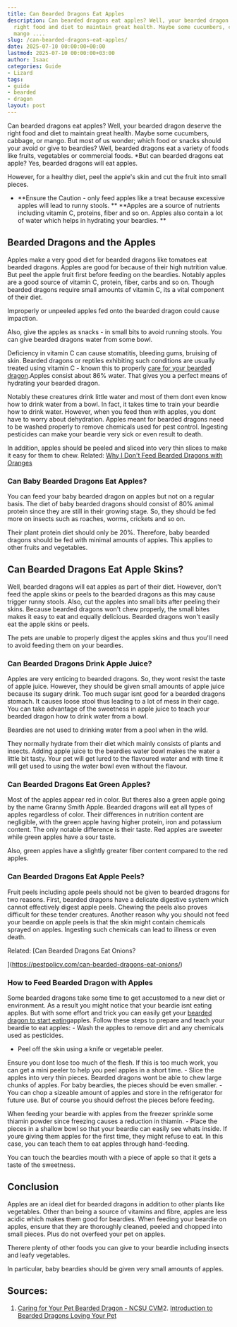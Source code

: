 ```yaml
---
title: Can Bearded Dragons Eat Apples
description: Can bearded dragons eat apples? Well, your bearded dragon deserve the
  right food and diet to maintain great health. Maybe some cucumbers, cabbage , or
  mango ....
slug: /can-bearded-dragons-eat-apples/
date: 2025-07-10 00:00:00+00:00
lastmod: 2025-07-10 00:00:00+03:00
author: Isaac
categories: Guide
- Lizard
tags:
- guide
- bearded
- dragon
layout: post
---
```

Can bearded dragons eat apples? Well, your bearded dragon deserve the right food and diet to maintain great health. Maybe some cucumbers, cabbage, or mango. But most of us wonder; which food or snacks should your avoid or give to beardies? Well, bearded dragons eat a variety of foods like fruits, vegetables or commercial foods. *But can bearded dragons eat apple? Yes, bearded dragons will eat apples.

However, for a healthy diet, peel the apple's skin and cut the fruit into small pieces.

* **Ensure the Caution - only feed apples like a treat because excessive apples will lead to runny stools. ** **Apples are a source of nutrients including vitamin C, proteins, fiber and so on. Apples also contain a lot of water which helps in hydrating your beardies. **

##  **Bearded Dragons and the Apples**

Apples make a very good diet for bearded dragons like tomatoes eat bearded dragons. Apples are good for because of their high nutrition value. But peel the apple fruit first before feeding on the beardies. Notably apples are a good source of vitamin C, protein, fiber, carbs and so on. Though bearded dragons require small amounts of vitamin C, its a vital component of their diet.

Improperly or unpeeled apples fed onto the bearded dragon could cause impaction.

Also, give the apples as snacks - in small bits to avoid running stools. You can give bearded dragons water from some bowl.

Deficiency in vitamin C can cause stomatitis, bleeding gums, bruising of skin. Bearded dragons or reptiles exhibiting such conditions are usually treated using vitamin C - known this to properly [care for your bearded dragon](http://www.animalplanet.com/pets/other-pets/bearded-dragon-stats-facts/).Apples consist about 86% water. That gives you a perfect means of hydrating your bearded dragon.

Notably these creatures drink little water and most of them dont even know how to drink water from a bowl. In fact, it takes time to train your beardie how to drink water. However, when you feed then with apples, you dont have to worry about dehydration. Apples meant for bearded dragons need to be washed properly to remove chemicals used for pest control. Ingesting pesticides can make your beardie very sick or even result to death.

In addition, apples should be peeled and sliced into very thin slices to make it easy for them to chew. Related: [Why I Don't Feed Bearded Dragons with Oranges](https://pestpolicy.com/can-bearded-dragons-eat-oranges/)

###  **Can Baby Bearded Dragons Eat Apples?**

You can feed your baby bearded dragon on apples but not on a regular basis. The diet of baby bearded dragons should consist of 80% animal protein since they are still in their growing stage. So, they should be fed more on insects such as roaches, worms, crickets and so on.

Their plant protein diet should only be 20%. Therefore, baby bearded dragons should be fed with minimal amounts of apples. This applies to other fruits and vegetables.

##  Can Bearded Dragons Eat Apple Skins?

Well, bearded dragons will eat apples as part of their diet. However, don't feed the apple skins or peels to the bearded dragons as this may cause trigger runny stools. Also, cut the apples into small bits after peeling their skins. Because bearded dragons won't chew properly, the small bites makes it easy to eat and equally delicious. Bearded dragons won't easily eat the apple skins or peels.

The pets are unable to properly digest the apples skins and thus you'll need to avoid feeding them on your beardies.

###  **Can Bearded Dragons Drink Apple Juice?**

Apples are very enticing to bearded dragons. So, they wont resist the taste of apple juice. However, they should be given small amounts of apple juice because its sugary drink. Too much sugar isnt good for a bearded dragons stomach. It causes loose stool thus leading to a lot of mess in their cage. You can take advantage of the sweetness in apple juice to teach your bearded dragon how to drink water from a bowl.

Beardies are not used to drinking water from a pool when in the wild.

They normally hydrate from their diet which mainly consists of plants and insects. Adding apple juice to the beardies water bowl makes the water a little bit tasty. Your pet will get lured to the flavoured water and with time it will get used to using the water bowl even without the flavour.

###  **Can Bearded Dragons Eat Green Apples?**

Most of the apples appear red in color. But theres also a green apple going by the name Granny Smith Apple. Bearded dragons will eat all types of apples regardless of color. Their differences in nutrition content are negligible, with the green apple having higher protein, iron and potassium content. The only notable difference is their taste. Red apples are sweeter while green apples have a sour taste.

Also, green apples have a slightly greater fiber content compared to the red apples.

###  **Can Bearded Dragons Eat Apple Peels?**

Fruit peels including apple peels should not be given to bearded dragons for two reasons. First, bearded dragons have a delicate digestive system which cannot effectively digest apple peels. Chewing the peels also proves difficult for these tender creatures. Another reason why you should not feed your beardie on apple peels is that the skin might contain chemicals sprayed on apples. Ingesting such chemicals can lead to illness or even death.

Related: [Can Bearded Dragons Eat Onions?

](https://pestpolicy.com/can-bearded-dragons-eat-onions/)

###  **How to Feed Bearded Dragon with Apples**

Some bearded dragons take some time to get accustomed to a new diet or environment. As a result you might notice that your beardie isnt eating apples. But with some effort and trick you can easily get your [bearded dragon to start eating](https://pestpolicy.com/can-bearded-dragons-eat-mango/)apples. Follow these steps to prepare and teach your beardie to eat apples: - Wash the apples to remove dirt and any chemicals used as pesticides.

- Peel off the skin using a knife or vegetable peeler.

Ensure you dont lose too much of the flesh. If this is too much work, you can get a mini peeler to help you peel apples in a short time. - Slice the apples into very thin pieces. Bearded dragons wont be able to chew large chunks of apples. For baby beardies, the pieces should be even smaller. - You can chop a sizeable amount of apples and store in the refrigerator for future use. But of course you should defrost the pieces before feeding.

When feeding your beardie with apples from the freezer sprinkle some thiamin powder since freezing causes a reduction in thiamin. - Place the pieces in a shallow bowl so that your beardie can easily see whats inside. If youre giving them apples for the first time, they might refuse to eat. In this case, you can teach them to eat apples through hand-feeding.

You can touch the beardies mouth with a piece of apple so that it gets a taste of the sweetness.

##  **Conclusion**

Apples are an ideal diet for bearded dragons in addition to other plants like vegetables. Other than being a source of vitamins and fibre, apples are less acidic which makes them good for beardies. When feeding your beardie on apples, ensure that they are thoroughly cleaned, peeled and chopped into small pieces. Plus do not overfeed your pet on apples.

Therere plenty of other foods you can give to your beardie including insects and leafy vegetables.

In particular, baby beardies should be given very small amounts of apples.

##  Sources:

1. [Caring for Your Pet Bearded Dragon - NCSU CVM](https://cvm.ncsu.edu/documents/caring-for-your-bearded-dragon/)2. [Introduction to Bearded Dragons Loving Your Pet](https://www.lovingyourpet.co.uk/bearded-dragons/introduction-to-bearded-dragons.php)